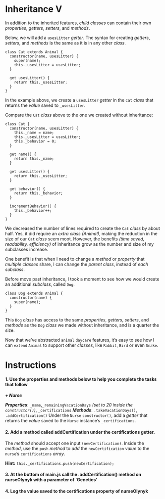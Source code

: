 # **Inheritance V**

In addition to the inherited features, _child classes_ can contain their own _properties_, _getters_, _setters_, and _methods_.

Below, we will add a `usesLitter` _getter_. The syntax for creating _getters_, _setters_, and _methods_ is the same as it is in any other _class_.
```
class Cat extends Animal {
  constructor(name, usesLitter) {
    super(name);
    this._usesLitter = usesLitter;
  }
 
  get usesLitter() {
    return this._usesLitter;
  }
}
```
In the example above, we create a `usesLitter` _getter_ in the `Cat` _class_ that returns the _value_ saved to `_usesLitter`.

Compare the `Cat` _class_ above to the one we created without inheritance:
```
class Cat {
  constructor(name, usesLitter) {
    this._name = name;
    this._usesLitter = usesLitter;
    this._behavior = 0;
  }
 
  get name() {
    return this._name;
  }
 
  get usesLitter() {
    return this._usesLitter;
  }
 
  get behavior() {
    return this._behavior;
  }   
 
  incrementBehavior() {
    this._behavior++;
  }
}
```
We decreased the number of lines required to create the `Cat` _class_ by about half. Yes, it did require an _extra class (Animal)_, making the reduction in the size of our `Cat` _class_ seem moot. However, the benefits _(time saved, readability, efficiency)_ of inheritance grow as the number and size of my subclasses increase.

One benefit is that when I need to change a _method_ or _property_ that _multiple classes_ share, I can change the _parent class_, instead of _each subclass_.

Before move past inheritance, I took a moment to see how we would create an additional _subclass_, called `Dog`.
```
class Dog extends Animal {
  constructor(name) {
    super(name);
  }
}
```
This `Dog` _class_ has access to the same _properties_, _getters_, _setters_, and _methods_ as the `Dog` _class_ we made without inheritance, and is a quarter the size.

Now that we’ve abstracted `animal` `daycare` features, it’s easy to see how I can `extend` `Animal` to support other _classes_, like `Rabbit`, `Bird` or even `Snake`.

# **Instructions**

#### **1. Use the properties and methods below to help you complete the tasks that follow**


***+ Nurse***

***Properties***: `_name`,`_remainingVacationDays` _(set to 20 inside the `constructor()`)_, `_certifications`
***Methods***: `.takeVacationDays()`, `.addCertification()`
Under the `Nurse` `constructor()`, add a _getter_ that returns the _value_ saved to the `Nurse` instance’s `_certifications`.



#### **2. Add a method called addCertification under the certifications getter.**

The _method_ should accept one input `(newCertification)`. Inside the _method_, use the `push` _method_ to _add_ the `newCertification` _value_ to the `nurse`’s `certifications` _array_.

**Hint:**
`this._certifications.push(newCertification);`


#### **3. At the bottom of main.js call the .addCertification() method on nurseOlynyk with a parameter of 'Genetics'**

#### **4. Log the value saved to the certifications property of nurseOlynyk**
